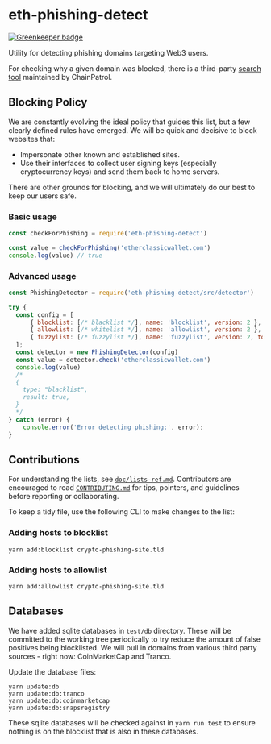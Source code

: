 # eth-phishing-detect

[![Greenkeeper badge](https://badges.greenkeeper.io/MetaMask/eth-phishing-detect.svg)](https://greenkeeper.io/)

Utility for detecting phishing domains targeting Web3 users.

For checking why a given domain was blocked, there is a third-party [search tool](https://app.chainpatrol.io/search) maintained by ChainPatrol.

## Blocking Policy

We are constantly evolving the ideal policy that guides this list, but a few clearly defined rules have emerged. We will be quick and decisive to block websites that:
- Impersonate other known and established sites.
- Use their interfaces to collect user signing keys (especially cryptocurrency keys) and send them back to home servers.

There are other grounds for blocking, and we will ultimately do our best to keep our users safe.


### Basic usage

```js
const checkForPhishing = require('eth-phishing-detect')

const value = checkForPhishing('etherclassicwallet.com')
console.log(value) // true
```

### Advanced usage

```js
const PhishingDetector = require('eth-phishing-detect/src/detector')

try {
  const config = [
      { blocklist: [/* blacklist */], name: 'blocklist', version: 2 },
      { allowlist: [/* whitelist */], name: 'allowlist', version: 2 },
      { fuzzylist: [/* fuzzylist */], name: 'fuzzylist', version: 2, tolerance: 2 },
  ];
  const detector = new PhishingDetector(config)
  const value = detector.check('etherclassicwallet.com')
  console.log(value)
  /*
  {
    type: "blacklist",
    result: true,
  }
  */
} catch (error) {
    console.error('Error detecting phishing:', error);
}
```

## Contributions


For understanding the lists, see [`doc/lists-ref.md`](doc/lists-ref.md).
Contributors are encouraged to read [`CONTRIBUTING.md`](./CONTRIBUTING.md) for tips, pointers, and guidelines before reporting or collaborating.

To keep a tidy file, use the following CLI to make changes to the list:

### Adding hosts to blocklist

```
yarn add:blocklist crypto-phishing-site.tld
```

### Adding hosts to allowlist

```
yarn add:allowlist crypto-phishing-site.tld
```

## Databases

We have added sqlite databases in `test/db` directory. These will be committed to the working tree periodically to try reduce the amount of false positives being blocklisted. We will pull in domains from various third party sources - right now: CoinMarketCap and Tranco. 

Update the database files:

```terminal
yarn update:db
yarn update:db:tranco
yarn update:db:coinmarketcap
yarn update:db:snapsregistry
```

These sqlite databases will be checked against in `yarn run test` to ensure nothing is on the blocklist that is also in these databases.

